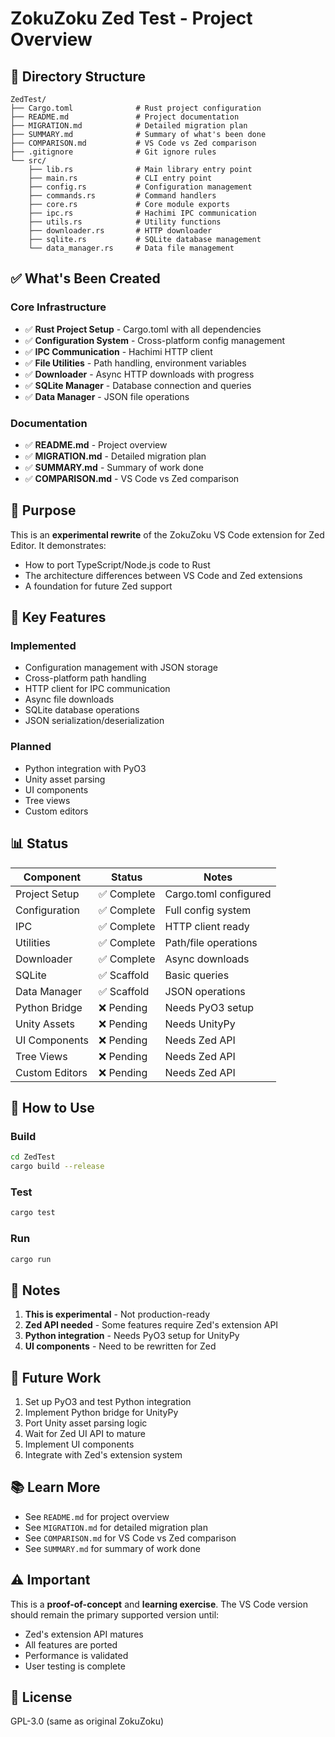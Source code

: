 # ZokuZoku Zed Test - Project Overview

## 📁 Directory Structure

```
ZedTest/
├── Cargo.toml              # Rust project configuration
├── README.md               # Project documentation
├── MIGRATION.md            # Detailed migration plan
├── SUMMARY.md              # Summary of what's been done
├── COMPARISON.md           # VS Code vs Zed comparison
├── .gitignore              # Git ignore rules
└── src/
    ├── lib.rs              # Main library entry point
    ├── main.rs             # CLI entry point
    ├── config.rs           # Configuration management
    ├── commands.rs         # Command handlers
    ├── core.rs             # Core module exports
    ├── ipc.rs              # Hachimi IPC communication
    ├── utils.rs            # Utility functions
    ├── downloader.rs       # HTTP downloader
    ├── sqlite.rs           # SQLite database management
    └── data_manager.rs     # Data file management
```

## ✅ What's Been Created

### Core Infrastructure
- ✅ **Rust Project Setup** - Cargo.toml with all dependencies
- ✅ **Configuration System** - Cross-platform config management
- ✅ **IPC Communication** - Hachimi HTTP client
- ✅ **File Utilities** - Path handling, environment variables
- ✅ **Downloader** - Async HTTP downloads with progress
- ✅ **SQLite Manager** - Database connection and queries
- ✅ **Data Manager** - JSON file operations

### Documentation
- ✅ **README.md** - Project overview
- ✅ **MIGRATION.md** - Detailed migration plan
- ✅ **SUMMARY.md** - Summary of work done
- ✅ **COMPARISON.md** - VS Code vs Zed comparison

## 🎯 Purpose

This is an **experimental rewrite** of the ZokuZoku VS Code extension for Zed Editor. It demonstrates:
- How to port TypeScript/Node.js code to Rust
- The architecture differences between VS Code and Zed extensions
- A foundation for future Zed support

## 🔧 Key Features

### Implemented
- Configuration management with JSON storage
- Cross-platform path handling
- HTTP client for IPC communication
- Async file downloads
- SQLite database operations
- JSON serialization/deserialization

### Planned
- Python integration with PyO3
- Unity asset parsing
- UI components
- Tree views
- Custom editors

## 📊 Status

| Component | Status | Notes |
|-----------|--------|-------|
| Project Setup | ✅ Complete | Cargo.toml configured |
| Configuration | ✅ Complete | Full config system |
| IPC | ✅ Complete | HTTP client ready |
| Utilities | ✅ Complete | Path/file operations |
| Downloader | ✅ Complete | Async downloads |
| SQLite | ✅ Scaffold | Basic queries |
| Data Manager | ✅ Scaffold | JSON operations |
| Python Bridge | ❌ Pending | Needs PyO3 setup |
| Unity Assets | ❌ Pending | Needs UnityPy |
| UI Components | ❌ Pending | Needs Zed API |
| Tree Views | ❌ Pending | Needs Zed API |
| Custom Editors | ❌ Pending | Needs Zed API |

## 🚀 How to Use

### Build
```bash
cd ZedTest
cargo build --release
```

### Test
```bash
cargo test
```

### Run
```bash
cargo run
```

## 📝 Notes

1. **This is experimental** - Not production-ready
2. **Zed API needed** - Some features require Zed's extension API
3. **Python integration** - Needs PyO3 setup for UnityPy
4. **UI components** - Need to be rewritten for Zed

## 🔮 Future Work

1. Set up PyO3 and test Python integration
2. Implement Python bridge for UnityPy
3. Port Unity asset parsing logic
4. Wait for Zed UI API to mature
5. Implement UI components
6. Integrate with Zed's extension system

## 📚 Learn More

- See `README.md` for project overview
- See `MIGRATION.md` for detailed migration plan
- See `COMPARISON.md` for VS Code vs Zed comparison
- See `SUMMARY.md` for summary of work done

## ⚠️ Important

This is a **proof-of-concept** and **learning exercise**. The VS Code version should remain the primary supported version until:
- Zed's extension API matures
- All features are ported
- Performance is validated
- User testing is complete

## 📄 License

GPL-3.0 (same as original ZokuZoku)

